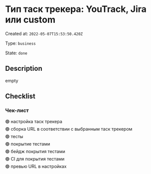 # Тип таск трекера: YouTrack, Jira или custom

Created at: `2022-05-07T15:53:50.420Z`

Type: `business`

State: `done`

## Description
empty

## Checklist
### Чек-лист
🟢 настройка таск трекера\
🟢 сборка URL в соответствии с выбранным таск трекером\
🟢 тесты\
🟢 покрытие тестами\
🟢 бейдж покрытия тестами\
🟢 CI для покрытия тестами\
🟢 превью URL в настройках
